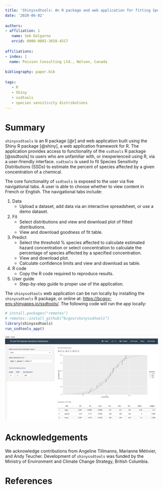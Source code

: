 ```yaml
---
title: 'Shinyssdtools: An R package and web application for fitting Species Sensitivity Distributions'
date: '2020-06-02'

authors:
- affiliation: 1
   name: Seb Dalgarno
   orcid: 0000-0002-3658-4517

affiliations:
- index: 1
  name: Poisson Consulting Ltd., Nelson, Canada

bibliography: paper.bib

tags:
   - R
   - Shiny
   - ssdtools
   - species sensitivity distributions
---
```


# Summary

`shinyssdtools` is an R package [@r] and web application built using the Shiny R package [@shiny], a web application framework for R. The application provides access to functionality of the `ssdtools` R package [@ssdtools] to users who are unfamiliar with, or inexperienced using R, via a user-friendly interface. `ssdtools` is used to fit Species Sensitivity Distributions (SSDs) to estimate the percent of species affected by a given concentration of a chemical.

The core functionality of `ssdtools` is exposed to the user via five navigational tabs. A user is able to choose whether to view content in French or English. The navigational tabs include:

1. Data
   - Upload a dataset, add data via an interactive spreadsheet, or use a demo dataset.
1. Fit
   - Select distributions and view and download plot of fitted distributions.
   - View and download goodness of fit table.
1. Predict
   - Select the threshold % species affected to calculate estimated hazard concentration or select concentration to calculate the percentage of species affected by a specified concentration.
   - View and download plot.
   - Calculate confidence limits and view and download as table.
1. R code
   - Copy the R code required to reproduce results.
1. User guide
   - Step-by-step guide to proper use of the application.

The `shinyssdtools` web application can be run locally by installing the `shinyssdtools` R package, or online at: https://bcgov-env.shinyapps.io/ssdtools/. The following code will run the app locally:

```r
# install.packages("remotes")
# remotes::install_github(“bcgov/shinyssdtools”)
library(shinyssdtools)
run_ssdtools_app()
```

![shinyssdtools user interface](shinyssdtools_ui.png)

# Acknowledgements

We acknowledge contributions from Angeline Tillmanns, Marianne Métivier, and Andy Teucher.
Development of `shinyssdtools` was funded by the Ministry of Environment and Climate Change Strategy, British Columbia.

# References
